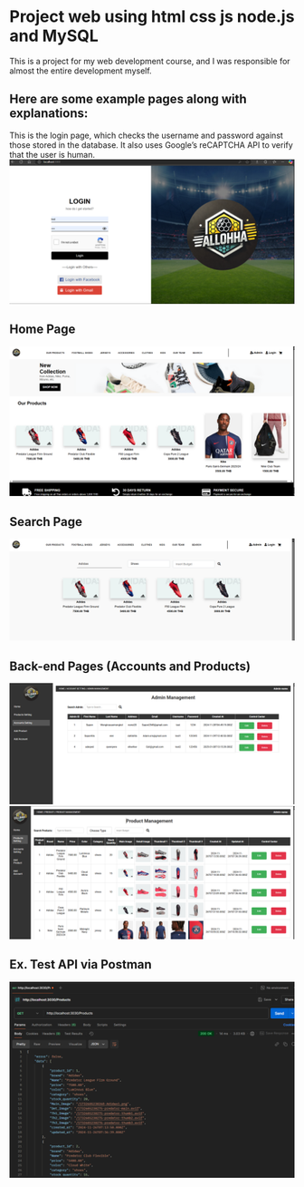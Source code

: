# Project web using html css js node.js and MySQL
This is a project for my web development course, and I was responsible for almost the entire development myself.
## Here are some example pages along with explanations:
This is the login page, which checks the username and password against those stored in the database. It also uses Google’s reCAPTCHA API to verify that the user is human.
![login](Ex/login.png)
## Home Page
![Home](Ex/home.png)
## Search Page
![Search](Ex/Search.png)
## Back-end Pages (Accounts and Products)
![Acc](Ex/AccountSet.png)
![Pro](Ex/ProductSet.png)
## Ex. Test API via Postman
![API](Ex/API.png)
